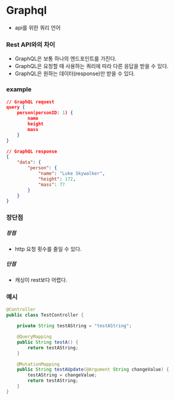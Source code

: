# Graphql
- api를 위한 쿼리 언어

### Rest API와의 차이
- GraphQL은 보통 하나의 엔드포인트를 가진다.
- GraphQL은 요청할 때 사용하는 쿼리에 따라 다른 응답을 받을 수 있다.
- GraphQL은 원하는 데이터(response)만 받을 수 있다.

### example
```json
// GraphQL request
query {
    person(personID: 1) {
        name
        height
        mass
    }
}

// GraphQL response
{
    "data": {
        "person": {
            "name": "Luke Skywalker",
            "height": 172,
            "mass": 77
        }
    }
}
```

### 장단점
##### 장점 
- http 요청 횟수를 줄일 수 있다.

##### 단점
- 캐싱이 rest보다 어렵다.

### 예시
```java
@Controller
public class TestController {

    private String testAString = "testAString";

    @QueryMapping
    public String testA() {
        return testAString;
    }

    @MutationMapping
    public String testAUpdate(@Argument String changeValue) {
        testAString = changeValue;
        return testAString;
    }
}
```